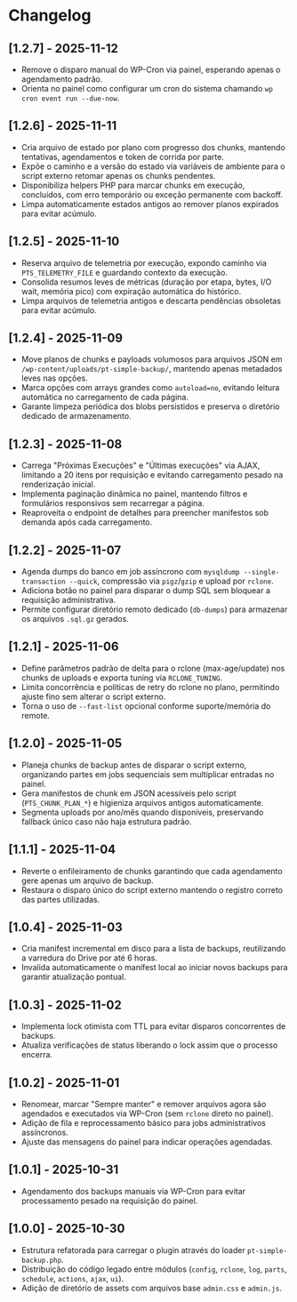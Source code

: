 # Changelog

## [1.2.7] - 2025-11-12
- Remove o disparo manual do WP-Cron via painel, esperando apenas o agendamento padrão.
- Orienta no painel como configurar um cron do sistema chamando `wp cron event run --due-now`.

## [1.2.6] - 2025-11-11
- Cria arquivo de estado por plano com progresso dos chunks, mantendo tentativas, agendamentos e token de corrida por parte.
- Expõe o caminho e a versão do estado via variáveis de ambiente para o script externo retomar apenas os chunks pendentes.
- Disponibiliza helpers PHP para marcar chunks em execução, concluídos, com erro temporário ou exceção permanente com backoff.
- Limpa automaticamente estados antigos ao remover planos expirados para evitar acúmulo.

## [1.2.5] - 2025-11-10
- Reserva arquivo de telemetria por execução, expondo caminho via `PTS_TELEMETRY_FILE` e guardando contexto da execução.
- Consolida resumos leves de métricas (duração por etapa, bytes, I/O wait, memória pico) com expiração automática do histórico.
- Limpa arquivos de telemetria antigos e descarta pendências obsoletas para evitar acúmulo.

## [1.2.4] - 2025-11-09
- Move planos de chunks e payloads volumosos para arquivos JSON em `/wp-content/uploads/pt-simple-backup/`, mantendo apenas metadados leves nas opções.
- Marca opções com arrays grandes como `autoload=no`, evitando leitura automática no carregamento de cada página.
- Garante limpeza periódica dos blobs persistidos e preserva o diretório dedicado de armazenamento.

## [1.2.3] - 2025-11-08
- Carrega "Próximas Execuções" e "Últimas execuções" via AJAX, limitando a 20 itens por requisição e evitando carregamento pesado na renderização inicial.
- Implementa paginação dinâmica no painel, mantendo filtros e formulários responsivos sem recarregar a página.
- Reaproveita o endpoint de detalhes para preencher manifestos sob demanda após cada carregamento.

## [1.2.2] - 2025-11-07
- Agenda dumps do banco em job assíncrono com `mysqldump --single-transaction --quick`, compressão via `pigz`/`gzip` e upload por `rclone`.
- Adiciona botão no painel para disparar o dump SQL sem bloquear a requisição administrativa.
- Permite configurar diretório remoto dedicado (`db-dumps`) para armazenar os arquivos `.sql.gz` gerados.

## [1.2.1] - 2025-11-06
- Define parâmetros padrão de delta para o rclone (max-age/update) nos chunks de uploads e exporta tuning via `RCLONE_TUNING`.
- Limita concorrência e políticas de retry do rclone no plano, permitindo ajuste fino sem alterar o script externo.
- Torna o uso de `--fast-list` opcional conforme suporte/memória do remote.

## [1.2.0] - 2025-11-05
- Planeja chunks de backup antes de disparar o script externo, organizando partes em jobs sequenciais sem multiplicar entradas no painel.
- Gera manifestos de chunk em JSON acessíveis pelo script (`PTS_CHUNK_PLAN_*`) e higieniza arquivos antigos automaticamente.
- Segmenta uploads por ano/mês quando disponíveis, preservando fallback único caso não haja estrutura padrão.

## [1.1.1] - 2025-11-04
- Reverte o enfileiramento de chunks garantindo que cada agendamento gere apenas um arquivo de backup.
- Restaura o disparo único do script externo mantendo o registro correto das partes utilizadas.

## [1.0.4] - 2025-11-03
- Cria manifest incremental em disco para a lista de backups, reutilizando a varredura do Drive por até 6 horas.
- Invalida automaticamente o manifest local ao iniciar novos backups para garantir atualização pontual.

## [1.0.3] - 2025-11-02
- Implementa lock otimista com TTL para evitar disparos concorrentes de backups.
- Atualiza verificações de status liberando o lock assim que o processo encerra.

## [1.0.2] - 2025-11-01
- Renomear, marcar "Sempre manter" e remover arquivos agora são agendados e executados via WP-Cron (sem `rclone` direto no painel).
- Adição de fila e reprocessamento básico para jobs administrativos assíncronos.
- Ajuste das mensagens do painel para indicar operações agendadas.

## [1.0.1] - 2025-10-31
- Agendamento dos backups manuais via WP-Cron para evitar processamento pesado na requisição do painel.

## [1.0.0] - 2025-10-30
- Estrutura refatorada para carregar o plugin através do loader `pt-simple-backup.php`.
- Distribuição do código legado entre módulos (`config`, `rclone`, `log`, `parts`, `schedule`, `actions`, `ajax`, `ui`).
- Adição de diretório de assets com arquivos base `admin.css` e `admin.js`.
